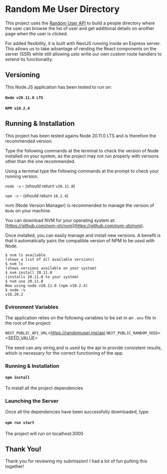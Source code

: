 # Random Me User Directory
This project uses the [Random User API](https://random.me) to build a people directory where the user can browse the list of user and get additional details on another page when the user is clicked.

For added flexibility, it is built with NextJS running inside an Express server. This allows us to take advantage of rending the React components on the server (SSR) while still allowing usto write our own custom route handlers to extend its functionality.

## Versioning

This Node.JS application has been tested to run on:

#### `Node v20.11.0 LTS` 

#### `NPM v10.2.4`

## Running & Installation

This project has been tested agains Node  20.11.0 LTS and is therefore the recommended version. 

Type the following commands at the terminal to check the version of Node installed on your system, as the project may not run properly with versions other than the one recommended.

Using a terminal type the following commands at the prompt to check your running version.

`node -v` - (should return `v20.11.0`)

`npm -v` - (should return `10.2.4`)

nvm (Node Version Manager) is recommended to manage the version of `Node` on your machine.

You can download NVM for your operating system at:
[https://github.com/nvm-sh/nvm](https://github.com/nvm-sh/nvm).

Once installed, you can easily manage and install new versions.
A benefit is that it automatically pairs the compatible version of NPM to be used with Node.

```console
$ nvm ls available
(shows a list of all available versions)
$ nvm ls
(shows versions available on your system)
$ nvm install 20.11.0
(installs 20.11.0 to your system)
$ nvm use 20.11.0
Now using node v20.11.0 (npm v10.2.4)
$ node -v
v16.20.2
```
### Evironment Variables

The application relies on the following variables to be set in an `.env` file in the root of the project:

`NEXT_PUBLIC_API_URL`=https://randomuser.me/api
`NEXT_PUBLIC_RANDOM_SEED`=<SEED_VALUE>

The seed can any string,and is used by the api to provide consistent results, which is necessary for the correct functioning of the app.

### Running & Installation

#### `npm install`

To install all the project dependencies

### Launching the Server

Once all the dependencies have been successfully downloaded, type:

#### `npm run start`

The project will run on localhost:3000

## Thank You!

Thank you for reviewing my submission! I had a lot of fun putting this together!
